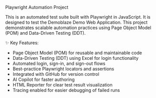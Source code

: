 Playwright Automation Project 

This is an automated test suite built with Playwright in JavaScript. It is designed to test the Demoblaze Demo  Web Application. This project demonstrates scalable automation practices using Page Object Model (POM) and Data-Driven Testing (DDT).

✨ Key Features: 
- Page Object Model (POM) for reusable and maintainable code
- Data-Driven Testing (DDT) using Excel for login functionality
- Automated login, sign-in, and sign-out flows
- Best-practice Playwright locators and assertions 
- Integrated with GitHub for version control
- AI Copilot for faster authoring
- HTML Reporter for clear test result visualization
- Tracing enabled for easier debugging of failed runs
